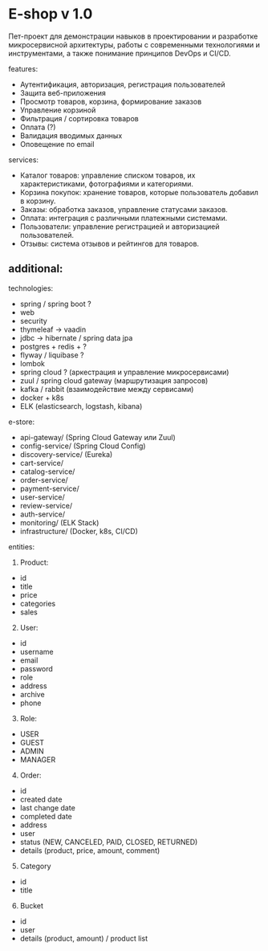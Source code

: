 # E-shop v 1.0

Пет-проект для демонстрации навыков в проектировании и разработке микросервисной архитектуры,
работы с современными технологиями и инструментами, а также понимание принципов DevOps и CI/CD.

features:
- Аутентификация, авторизация, регистрация пользователей
- Защита веб-приложения
- Просмотр товаров, корзина, формирование заказов
- Управление корзиной
- Фильтрация / сортировка товаров
- Оплата (?)
- Валидация вводимых данных
- Оповещение по email

services:
- Каталог товаров: управление списком товаров, их характеристиками, фотографиями и категориями.
- Корзина покупок: хранение товаров, которые пользователь добавил в корзину.
- Заказы: обработка заказов, управление статусами заказов.
- Оплата: интеграция с различными платежными системами.
- Пользователи: управление регистрацией и авторизацией пользователей.
- Отзывы: система отзывов и рейтингов для товаров.

additional:
-

technologies:
- spring / spring boot ?
- web
- security
- thymeleaf -> vaadin
- jdbc -> hibernate / spring data jpa
- postgres + redis + ?
- flyway / liquibase ?
- lombok
- spring cloud ? (аркестрация и управление микросервисами)
- zuul / spring cloud gateway (маршрутизация запросов)
- kafka / rabbit (взаимодействие между сервисами)
- docker + k8s
- ELK (elasticsearch, logstash, kibana)

e-store:
- api-gateway/ (Spring Cloud Gateway или Zuul)
- config-service/ (Spring Cloud Config)
- discovery-service/ (Eureka)
- cart-service/
- catalog-service/
- order-service/
- payment-service/
- user-service/
- review-service/
- auth-service/
- monitoring/ (ELK Stack)
- infrastructure/ (Docker, k8s, CI/CD)

entities:
1. Product:
- id
- title
- price
- categories
- sales
2. User:
- id
- username
- email
- password
- role
- address
- archive
- phone
3. Role: 
- USER
- GUEST
- ADMIN
- MANAGER
4. Order:
- id
- created date
- last change date
- completed date
- address
- user
- status (NEW, CANCELED, PAID, CLOSED, RETURNED)
- details (product, price, amount, comment)
5. Category
- id
- title
6. Bucket
- id
- user
- details (product, amount) / product list
